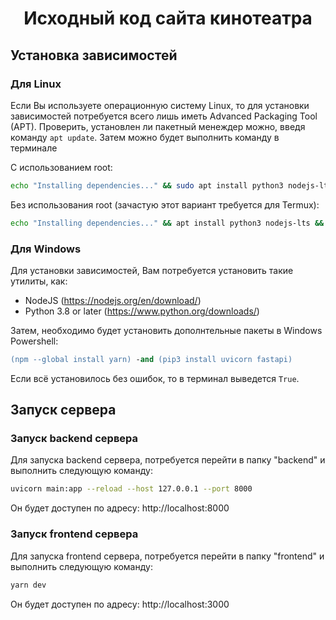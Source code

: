 <div align="center">

# Исходный код сайта кинотеатра

</div>

## Установка зависимостей

### Для Linux

Если Вы используете операционную систему Linux, то для установки зависимостей потребуется всего лишь иметь Advanced Packaging Tool (APT). Проверить, установлен ли пакетный менеждер можно, введя команду `apt update`. Затем можно будет выполнить команду в терминале

С использованием root:
```sh
echo "Installing dependencies..." && sudo apt install python3 nodejs-lts && sudo npm --global install yarn && pip3 install uvicorn fastapi && cd frontend && yarn && cd .. && echo "Depedencies has been installed/updated!" 
```

Без использования root (зачастую этот вариант требуется для Termux):
```sh
echo "Installing dependencies..." && apt install python3 nodejs-lts && npm --global install yarn && pip3 install uvicorn fastapi && cd frontend && yarn && cd .. && echo "Depedencies has been installed/updated!" 
```

### Для Windows

Для установки зависимостей, Вам потребуется установить такие утилиты, как:

- NodeJS (https://nodejs.org/en/download/) 
- Python 3.8 or later (https://www.python.org/downloads/)

Затем, необходимо будет установить дополнтельные пакеты в Windows Powershell:

```ps
(npm --global install yarn) -and (pip3 install uvicorn fastapi)
```

Если всё установилось без ошибок, то в терминал выведется `True`.

## Запуск сервера

### Запуск backend сервера

Для запуска backend сервера, потребуется перейти в папку "backend" и выполнить следующую команду:

```sh
uvicorn main:app --reload --host 127.0.0.1 --port 8000
```

Он будет доступен по адресу: http://localhost:8000

### Запуск frontend сервера

Для запуска frontend сервера, потребуется перейти в папку "frontend" и выполнить следующую команду:

```sh
yarn dev
```

Он будет доступен по адресу: http://localhost:3000
